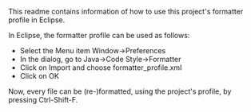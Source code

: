 This readme contains information of how to use this project's formatter profile in Eclipse.

In Eclipse, the formatter profile can be used as follows:
* Select the Menu item Window->Preferences
* In the dialog, go to Java->Code Style->Formatter
* Click on Import and choose formatter_profile.xml
* Click on OK

Now, every file can be (re-)formatted, using the project's profile, by pressing Ctrl-Shift-F.